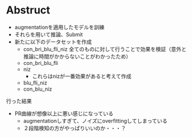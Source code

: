 # Abstruct

- augmentationを適用したモデルを訓練
- それらを用いて推論、Submit
- 新たに以下のデータセットを作成
    - con_bri_blu_fli_niz
    全てのものに対して行うことで効果を検証（意外と推論に時間がかからないことがわかったため）
    - con_bri_blu_fli
    - niz
        - これらはnizが一番効果があると考えて作成
    - blu_fli_niz
    - con_blu_niz

行った結果
- PR曲線が想像以上に悪い感じになっている
    - augmentationしすぎて、ノイズにoverfittingしてしまっている
    - ２段階検知の方がやっぱりいいのか・・・？